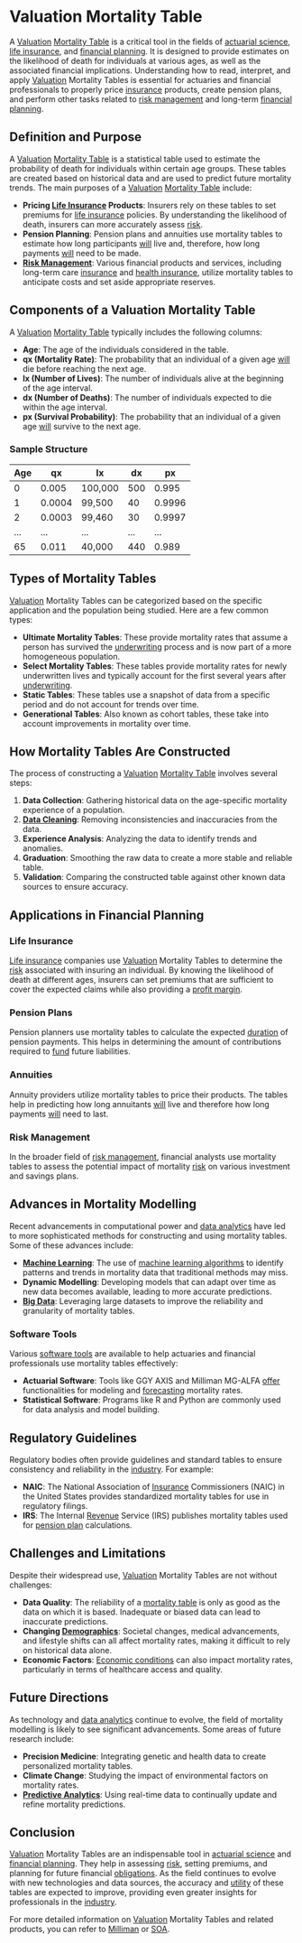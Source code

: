 # Valuation Mortality Table

A [Valuation](../v/valuation.md) [Mortality Table](../m/mortality_table.md) is a critical tool in the fields of [actuarial science](../a/actuarial_science.md), [life insurance](../l/life_insurance.md), and [financial planning](../f/financial_planning.md). It is designed to provide estimates on the likelihood of death for individuals at various ages, as well as the associated financial implications. Understanding how to read, interpret, and apply [Valuation](../v/valuation.md) Mortality Tables is essential for actuaries and financial professionals to properly price [insurance](../i/insurance.md) products, create pension plans, and perform other tasks related to [risk management](../r/risk_management.md) and long-term [financial planning](../f/financial_planning.md).

## Definition and Purpose

A [Valuation](../v/valuation.md) [Mortality Table](../m/mortality_table.md) is a statistical table used to estimate the probability of death for individuals within certain age groups. These tables are created based on historical data and are used to predict future mortality trends. The main purposes of a [Valuation](../v/valuation.md) [Mortality Table](../m/mortality_table.md) include:

- **Pricing [Life Insurance](../l/life_insurance.md) Products**: Insurers rely on these tables to set premiums for [life insurance](../l/life_insurance.md) policies. By understanding the likelihood of death, insurers can more accurately assess [risk](../r/risk.md).
- **Pension Planning**: Pension plans and annuities use mortality tables to estimate how long participants [will](../w/will.md) live and, therefore, how long payments [will](../w/will.md) need to be made.
- **[Risk Management](../r/risk_management.md)**: Various financial products and services, including long-term care [insurance](../i/insurance.md) and [health insurance](../h/health_insurance.md), utilize mortality tables to anticipate costs and set aside appropriate reserves.

## Components of a Valuation Mortality Table

A [Valuation](../v/valuation.md) [Mortality Table](../m/mortality_table.md) typically includes the following columns:

- **Age**: The age of the individuals considered in the table.
- **qx (Mortality Rate)**: The probability that an individual of a given age [will](../w/will.md) die before reaching the next age.
- **lx (Number of Lives)**: The number of individuals alive at the beginning of the age interval.
- **dx (Number of Deaths)**: The number of individuals expected to die within the age interval.
- **px (Survival Probability)**: The probability that an individual of a given age [will](../w/will.md) survive to the next age.

### Sample Structure

| Age | qx       | lx       | dx       | px       |
|-----|----------|----------|----------|----------|
| 0   | 0.005    | 100,000  | 500      | 0.995    |
| 1   | 0.0004   | 99,500   | 40       | 0.9996   |
| 2   | 0.0003   | 99,460   | 30       | 0.9997   |
| ... | ...      | ...      | ...      | ...      |
| 65  | 0.011    | 40,000   | 440      | 0.989    |

## Types of Mortality Tables

[Valuation](../v/valuation.md) Mortality Tables can be categorized based on the specific application and the population being studied. Here are a few common types:

- **Ultimate Mortality Tables**: These provide mortality rates that assume a person has survived the [underwriting](../u/underwriting.md) process and is now part of a more homogeneous population.
- **Select Mortality Tables**: These tables provide mortality rates for newly underwritten lives and typically account for the first several years after [underwriting](../u/underwriting.md).
- **Static Tables**: These tables use a snapshot of data from a specific period and do not account for trends over time.
- **Generational Tables**: Also known as cohort tables, these take into account improvements in mortality over time.

## How Mortality Tables Are Constructed

The process of constructing a [Valuation](../v/valuation.md) [Mortality Table](../m/mortality_table.md) involves several steps:

1. **Data Collection**: Gathering historical data on the age-specific mortality experience of a population.
2. **[Data Cleaning](../d/data_cleaning.md)**: Removing inconsistencies and inaccuracies from the data.
3. **Experience Analysis**: Analyzing the data to identify trends and anomalies.
4. **Graduation**: Smoothing the raw data to create a more stable and reliable table.
5. **Validation**: Comparing the constructed table against other known data sources to ensure accuracy.

## Applications in Financial Planning

### Life Insurance

[Life insurance](../l/life_insurance.md) companies use [Valuation](../v/valuation.md) Mortality Tables to determine the [risk](../r/risk.md) associated with insuring an individual. By knowing the likelihood of death at different ages, insurers can set premiums that are sufficient to cover the expected claims while also providing a [profit margin](../p/profit_margin.md).

### Pension Plans

Pension planners use mortality tables to calculate the expected [duration](../d/duration.md) of pension payments. This helps in determining the amount of contributions required to [fund](../f/fund.md) future liabilities.

### Annuities

Annuity providers utilize mortality tables to price their products. The tables help in predicting how long annuitants [will](../w/will.md) live and therefore how long payments [will](../w/will.md) need to last.

### Risk Management

In the broader field of [risk management](../r/risk_management.md), financial analysts use mortality tables to assess the potential impact of mortality [risk](../r/risk.md) on various investment and savings plans.

## Advances in Mortality Modelling

Recent advancements in computational power and [data analytics](../d/data_analytics.md) have led to more sophisticated methods for constructing and using mortality tables. Some of these advances include:

- **[Machine Learning](../m/machine_learning.md)**: The use of [machine learning algorithms](../m/machine_learning_algorithms_in_trading.md) to identify patterns and trends in mortality data that traditional methods may miss.
- **Dynamic Modelling**: Developing models that can adapt over time as new data becomes available, leading to more accurate predictions.
- **[Big Data](../b/big_data_in_trading.md)**: Leveraging large datasets to improve the reliability and granularity of mortality tables.

### Software Tools

Various [software tools](../s/software_tools_for_trading.md) are available to help actuaries and financial professionals use mortality tables effectively:

- **Actuarial Software**: Tools like GGY AXIS and Milliman MG-ALFA [offer](../o/offer.md) functionalities for modeling and [forecasting](../f/forecasting.md) mortality rates.
- **Statistical Software**: Programs like R and Python are commonly used for data analysis and model building.

## Regulatory Guidelines

Regulatory bodies often provide guidelines and standard tables to ensure consistency and reliability in the [industry](../i/industry.md). For example:

- **NAIC**: The National Association of [Insurance](../i/insurance.md) Commissioners (NAIC) in the United States provides standardized mortality tables for use in regulatory filings.
- **IRS**: The Internal [Revenue](../r/revenue.md) Service (IRS) publishes mortality tables used for [pension plan](../p/pension_plan.md) calculations.

## Challenges and Limitations

Despite their widespread use, [Valuation](../v/valuation.md) Mortality Tables are not without challenges:

- **Data Quality**: The reliability of a [mortality table](../m/mortality_table.md) is only as good as the data on which it is based. Inadequate or biased data can lead to inaccurate predictions.
- **Changing [Demographics](../d/demographics.md)**: Societal changes, medical advancements, and lifestyle shifts can all affect mortality rates, making it difficult to rely on historical data alone.
- **Economic Factors**: [Economic conditions](../e/economic_conditions.md) can also impact mortality rates, particularly in terms of healthcare access and quality.

## Future Directions

As technology and [data analytics](../d/data_analytics.md) continue to evolve, the field of mortality modelling is likely to see significant advancements. Some areas of future research include:

- **Precision Medicine**: Integrating genetic and health data to create personalized mortality tables.
- **Climate Change**: Studying the impact of environmental factors on mortality rates.
- **[Predictive Analytics](../p/predictive_analytics.md)**: Using real-time data to continually update and refine mortality predictions.

## Conclusion

[Valuation](../v/valuation.md) Mortality Tables are an indispensable tool in [actuarial science](../a/actuarial_science.md) and [financial planning](../f/financial_planning.md). They help in assessing [risk](../r/risk.md), setting premiums, and planning for future financial [obligations](../o/obligation.md). As the field continues to evolve with new technologies and data sources, the accuracy and [utility](../u/utility.md) of these tables are expected to improve, providing even greater insights for professionals in the [industry](../i/industry.md).

For more detailed information on [Valuation](../v/valuation.md) Mortality Tables and related products, you can refer to [Milliman](https://www.milliman.com/en/insight-category/Practice-Expertise/Life-Insurance-and-Annuities) or [SOA](https://www.soa.org/research/research-projects/life-all.aspx).
